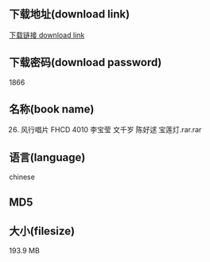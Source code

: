 ## 下载地址(download link)
[下载链接 download link](https://tutu365.netlify.app/?s=26.+%E9%A3%8E%E8%A1%8C%E5%94%B1%E7%89%87+FHCD+4010+%E6%9D%8E%E5%AE%9D%E8%8E%B9+%E6%96%87%E5%8D%83%E5%B2%81+%E9%99%88%E5%A5%BD%E9%80%91+%E5%AE%9D%E8%8E%B2%E7%81%AF.rar)

## 下载密码(download password)
1866

## 名称(book name)
26. 风行唱片 FHCD 4010 李宝莹 文千岁 陈好逑 宝莲灯.rar.rar

## 语言(language)
chinese

## MD5


## 大小(filesize)
193.9 MB
